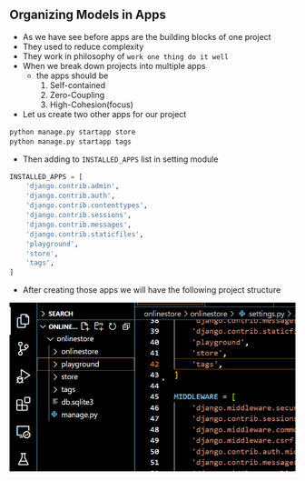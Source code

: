 ## Organizing Models in Apps

- As we have see before apps are the building blocks of one project
- They used to reduce complexity
- They work in philosophy of `work one thing do it well`
- When we break down projects into multiple apps 
    - the apps should be
        1. Self-contained
        2. Zero-Coupling
        3. High-Cohesion(focus)
- Let us create two other apps for our project

```bash
python manage.py startapp store
python manage.py startapp tags
```


- Then adding to `INSTALLED_APPS` list in setting module

```python 
INSTALLED_APPS = [
    'django.contrib.admin',
    'django.contrib.auth',
    'django.contrib.contenttypes',
    'django.contrib.sessions',
    'django.contrib.messages',
    'django.contrib.staticfiles',
    'playground',
    'store',
    'tags',
]
```

- After creating those apps we will have the following project structure

![store snd tags app created](../Images/created%20-%20app.png)